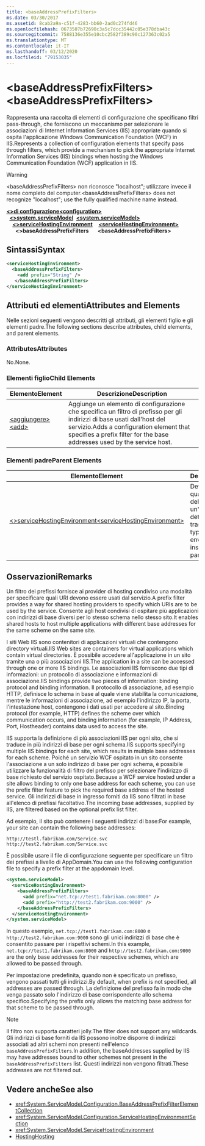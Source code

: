 ```yaml
---
title: <baseAddressPrefixFilters>
ms.date: 03/30/2017
ms.assetid: 8cab2a9a-c51f-4283-bb60-2ad0c274fd46
ms.openlocfilehash: 0673507b72690c3a5c7dcc35442c05e378dba43c
ms.sourcegitcommit: 7588136e355e10cbc2582f389c90c127363c02a5
ms.translationtype: MT
ms.contentlocale: it-IT
ms.lasthandoff: 03/12/2020
ms.locfileid: "79153035"
---
```

# <a name="baseaddressprefixfilters"></a><span data-ttu-id="329c4-101">\<baseAddressPrefixFilters></span><span class="sxs-lookup"><span data-stu-id="329c4-101">\<baseAddressPrefixFilters></span></span>
<span data-ttu-id="329c4-102">Rappresenta una raccolta di elementi di configurazione che specificano filtri pass-through, che forniscono un meccanismo per selezionare le associazioni di Internet Information Services (IIS) appropriate quando si ospita l'applicazione Windows Communication Foundation (WCF) in IIS.</span><span class="sxs-lookup"><span data-stu-id="329c4-102">Represents a collection of configuration elements that specify pass through filters, which provide a mechanism to pick the appropriate Internet Information Services (IIS) bindings when hosting the Windows Communication Foundation (WCF) application in IIS.</span></span>  
  
> [!WARNING]
> <span data-ttu-id="329c4-103">\<baseAddressPrefixFilters> non riconosce "localhost"; utilizzare invece il nome completo del computer.</span><span class="sxs-lookup"><span data-stu-id="329c4-103">\<baseAddressPrefixFilters> does not recognize "localhost"; use the fully qualified machine name instead.</span></span>  
  
<span data-ttu-id="329c4-104">[**\<>di configurazione**](../configuration-element.md)</span><span class="sxs-lookup"><span data-stu-id="329c4-104">[**\<configuration>**](../configuration-element.md)</span></span>\
<span data-ttu-id="329c4-105">&nbsp;&nbsp;[**\<>system.serviceModel**](system-servicemodel.md)</span><span class="sxs-lookup"><span data-stu-id="329c4-105">&nbsp;&nbsp;[**\<system.serviceModel>**](system-servicemodel.md)</span></span>\
<span data-ttu-id="329c4-106">&nbsp;&nbsp;&nbsp;&nbsp;[**\<>serviceHostingEnvironment**](servicehostingenvironment.md)</span><span class="sxs-lookup"><span data-stu-id="329c4-106">&nbsp;&nbsp;&nbsp;&nbsp;[**\<serviceHostingEnvironment>**](servicehostingenvironment.md)</span></span>\
<span data-ttu-id="329c4-107">&nbsp;&nbsp;&nbsp;&nbsp;&nbsp;&nbsp;**\<>baseAddressPrefixFilters**</span><span class="sxs-lookup"><span data-stu-id="329c4-107">&nbsp;&nbsp;&nbsp;&nbsp;&nbsp;&nbsp;**\<baseAddressPrefixFilters>**</span></span>  
  
## <a name="syntax"></a><span data-ttu-id="329c4-108">Sintassi</span><span class="sxs-lookup"><span data-stu-id="329c4-108">Syntax</span></span>  
  
```xml  
<serviceHostingEnvironment>
  <baseAddressPrefixFilters>
    <add prefix="String" />
   </baseAddressPrefixFilters>
</serviceHostingEnvironment>
```  
  
## <a name="attributes-and-elements"></a><span data-ttu-id="329c4-109">Attributi ed elementi</span><span class="sxs-lookup"><span data-stu-id="329c4-109">Attributes and Elements</span></span>  
 <span data-ttu-id="329c4-110">Nelle sezioni seguenti vengono descritti gli attributi, gli elementi figlio e gli elementi padre.</span><span class="sxs-lookup"><span data-stu-id="329c4-110">The following sections describe attributes, child elements, and parent elements.</span></span>  
  
### <a name="attributes"></a><span data-ttu-id="329c4-111">Attributes</span><span class="sxs-lookup"><span data-stu-id="329c4-111">Attributes</span></span>  
 <span data-ttu-id="329c4-112">No.</span><span class="sxs-lookup"><span data-stu-id="329c4-112">None.</span></span>  
  
### <a name="child-elements"></a><span data-ttu-id="329c4-113">Elementi figlio</span><span class="sxs-lookup"><span data-stu-id="329c4-113">Child Elements</span></span>  
  
|<span data-ttu-id="329c4-114">Elemento</span><span class="sxs-lookup"><span data-stu-id="329c4-114">Element</span></span>|<span data-ttu-id="329c4-115">Descrizione</span><span class="sxs-lookup"><span data-stu-id="329c4-115">Description</span></span>|  
|-------------|-----------------|  
|[<span data-ttu-id="329c4-116">\<aggiungere></span><span class="sxs-lookup"><span data-stu-id="329c4-116">\<add></span></span>](add-of-baseaddressprefixfilter.md)|<span data-ttu-id="329c4-117">Aggiunge un elemento di configurazione che specifica un filtro di prefisso per gli indirizzi di base usati dall'host del servizio.</span><span class="sxs-lookup"><span data-stu-id="329c4-117">Adds a configuration element that specifies a prefix filter for the base addresses used by the service host.</span></span>|  
  
### <a name="parent-elements"></a><span data-ttu-id="329c4-118">Elementi padre</span><span class="sxs-lookup"><span data-stu-id="329c4-118">Parent Elements</span></span>  
  
|<span data-ttu-id="329c4-119">Elemento</span><span class="sxs-lookup"><span data-stu-id="329c4-119">Element</span></span>|<span data-ttu-id="329c4-120">Descrizione</span><span class="sxs-lookup"><span data-stu-id="329c4-120">Description</span></span>|  
|-------------|-----------------|  
|[<span data-ttu-id="329c4-121">\<>serviceHostingEnvironment</span><span class="sxs-lookup"><span data-stu-id="329c4-121">\<serviceHostingEnvironment></span></span>](servicehostingenvironment.md)|<span data-ttu-id="329c4-122">Definisce il tipo del quale l'ambiente host del servizio crea un'istanza per un determinato trasporto.</span><span class="sxs-lookup"><span data-stu-id="329c4-122">Defines the type the service hosting environment instantiates for a particular transport.</span></span>|  
  
## <a name="remarks"></a><span data-ttu-id="329c4-123">Osservazioni</span><span class="sxs-lookup"><span data-stu-id="329c4-123">Remarks</span></span>  
 <span data-ttu-id="329c4-124">Un filtro dei prefissi fornisce ai provider di hosting condiviso una modalità per specificare quali URI devono essere usati dal servizio.</span><span class="sxs-lookup"><span data-stu-id="329c4-124">A prefix filter provides a way for shared hosting providers to specify which URIs are to be used by the service.</span></span> <span data-ttu-id="329c4-125">Consente agli host condivisi di ospitare più applicazioni con indirizzi di base diversi per lo stesso schema nello stesso sito.</span><span class="sxs-lookup"><span data-stu-id="329c4-125">It enables shared hosts to host multiple applications with different base addresses for the same scheme on the same site.</span></span>  
  
 <span data-ttu-id="329c4-126">I siti Web IIS sono contenitori di applicazioni virtuali che contengono directory virtuali.</span><span class="sxs-lookup"><span data-stu-id="329c4-126">IIS Web sites are containers for virtual applications which contain virtual directories.</span></span> <span data-ttu-id="329c4-127">È possibile accedere all'applicazione in un sito tramite una o più associazioni IIS.</span><span class="sxs-lookup"><span data-stu-id="329c4-127">The application in a site can be accessed through one or more IIS bindings.</span></span> <span data-ttu-id="329c4-128">Le associazioni IIS forniscono due tipi di informazioni: un protocollo di associazione e informazioni di associazione.</span><span class="sxs-lookup"><span data-stu-id="329c4-128">IIS bindings provide two pieces of information: binding protocol and binding information.</span></span> <span data-ttu-id="329c4-129">Il protocollo di associazione, ad esempio HTTP, definisce lo schema in base al quale viene stabilita la comunicazione, mentre le informazioni di associazione, ad esempio l'indirizzo IP, la porta, l'intestazione host, contengono i dati usati per accedere al sito.</span><span class="sxs-lookup"><span data-stu-id="329c4-129">Binding protocol (for example, HTTP) defines the scheme over which communication occurs, and binding information (for example, IP Address, Port, Hostheader) contains data used to access the site.</span></span>  
  
 <span data-ttu-id="329c4-130">IIS supporta la definizione di più associazioni IIS per ogni sito, che si traduce in più indirizzi di base per ogni schema.</span><span class="sxs-lookup"><span data-stu-id="329c4-130">IIS supports specifying multiple IIS bindings for each site, which results in multiple base addresses for each scheme.</span></span> <span data-ttu-id="329c4-131">Poiché un servizio WCF ospitato in un sito consente l'associazione a un solo indirizzo di base per ogni schema, è possibile utilizzare la funzionalità di filtro del prefisso per selezionare l'indirizzo di base richiesto del servizio ospitato.</span><span class="sxs-lookup"><span data-stu-id="329c4-131">Because a WCF service hosted under a site allows binding to only one base address for each scheme, you can use the prefix filter feature to pick the required base address of the hosted service.</span></span> <span data-ttu-id="329c4-132">Gli indirizzi di base in ingresso forniti da IIS sono filtrati in base all'elenco di prefissi facoltativo.</span><span class="sxs-lookup"><span data-stu-id="329c4-132">The incoming base addresses, supplied by IIS, are filtered based on the optional prefix list filter.</span></span>  
  
 <span data-ttu-id="329c4-133">Ad esempio, il sito può contenere i seguenti indirizzi di base:</span><span class="sxs-lookup"><span data-stu-id="329c4-133">For example, your site can contain the following base addresses:</span></span>
  
```
http://testl.fabrikam.com/Service.svc  
http://test2.fabrikam.com/Service.svc  
```  
  
 <span data-ttu-id="329c4-134">È possibile usare il file di configurazione seguente per specificare un filtro dei prefissi a livello di AppDomain.</span><span class="sxs-lookup"><span data-stu-id="329c4-134">You can use the following configuration file to specify a prefix filter at the appdomain level.</span></span>  
  
```xml  
<system.serviceModel>
  <serviceHostingEnvironment>
    <baseAddressPrefixFilters>
      <add prefix="net.tcp://test1.fabrikam.com:8000" />
      <add prefix="http://test2.fabrikam.com:9000" />
    </baseAddressPrefixFilters>
  </serviceHostingEnvironment>
</system.serviceModel>
```  
  
 <span data-ttu-id="329c4-135">In questo esempio, `net.tcp://test1.fabrikam.com:8000` e `http://test2.fabrikam.com:9000` sono gli unici indirizzi di base che è consentito passare per i rispettivi schemi.</span><span class="sxs-lookup"><span data-stu-id="329c4-135">In this example, `net.tcp://test1.fabrikam.com:8000` and `http://test2.fabrikam.com:9000` are the only base addresses for their respective schemes, which are allowed to be passed through.</span></span>  
  
 <span data-ttu-id="329c4-136">Per impostazione predefinita, quando non è specificato un prefisso, vengono passati tutti gli indirizzi.</span><span class="sxs-lookup"><span data-stu-id="329c4-136">By default, when prefix is not specified, all addresses are passed through.</span></span> <span data-ttu-id="329c4-137">La definizione del prefisso fa in modo che venga passato solo l'indirizzo di base corrispondente allo schema specifico.</span><span class="sxs-lookup"><span data-stu-id="329c4-137">Specifying the prefix only allows the matching base address for that scheme to be passed through.</span></span>  
  
> [!NOTE]
> <span data-ttu-id="329c4-138">Il filtro non supporta caratteri jolly.</span><span class="sxs-lookup"><span data-stu-id="329c4-138">The filter does not support any wildcards.</span></span> <span data-ttu-id="329c4-139">Gli indirizzi di base forniti da IIS possono inoltre disporre di indirizzi associati ad altri schemi non presenti nell'elenco `baseAddressPrefixFilters`.</span><span class="sxs-lookup"><span data-stu-id="329c4-139">In addition, the baseAddresses supplied by IIS may have addresses bound to other schemes not present in the `baseAddressPrefixFilters` list.</span></span> <span data-ttu-id="329c4-140">Questi indirizzi non vengono filtrati.</span><span class="sxs-lookup"><span data-stu-id="329c4-140">These addresses are not filtered out.</span></span>  
  
## <a name="see-also"></a><span data-ttu-id="329c4-141">Vedere anche</span><span class="sxs-lookup"><span data-stu-id="329c4-141">See also</span></span>

- <xref:System.ServiceModel.Configuration.BaseAddressPrefixFilterElementCollection>
- <xref:System.ServiceModel.Configuration.ServiceHostingEnvironmentSection>
- <xref:System.ServiceModel.ServiceHostingEnvironment>
- [<span data-ttu-id="329c4-142">Hosting</span><span class="sxs-lookup"><span data-stu-id="329c4-142">Hosting</span></span>](../../../wcf/feature-details/hosting.md)
